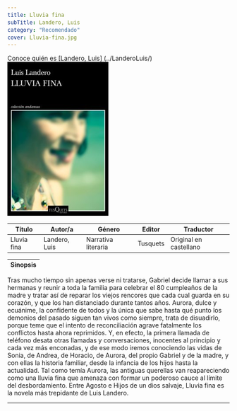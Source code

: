 ```yaml
---
title: Lluvia fina
subTitle: Landero, Luis
category: "Recomendado"
cover: Lluvia-fina.jpg
---
```

Conoce quién es [Landero, Luis] (../LanderoLuis/)
!["Imagen no encontrada"](Lluvia-fina.jpg)

Título | Autor/a | Género | Editor | Traductor |
------ | ------- | ------ | ------ | --------- |
Lluvia fina | Landero, Luis | Narrativa literaria | Tusquets | Original en castellano |

|Sinopsis|
|--------|
Tras mucho tiempo sin apenas verse ni tratarse, Gabriel decide llamar a sus hermanas y reunir a toda la familia para celebrar el 80 cumpleaños de la madre y tratar así de reparar los viejos rencores que cada cual guarda en su corazón, y que los han distanciado durante tantos años. Aurora, dulce y ecuánime, la confidente de todos y la única que sabe hasta qué punto los demonios del pasado siguen tan vivos como siempre, trata de disuadirlo, porque teme que el intento de reconciliación agrave fatalmente los conflictos hasta ahora reprimidos. Y, en efecto, la primera llamada de teléfono desata otras llamadas y conversaciones, inocentes al principio y cada vez más enconadas, y de ese modo iremos conociendo las vidas de Sonia, de Andrea, de Horacio, de Aurora, del propio Gabriel y de la madre, y con ellas la historia familiar, desde la infancia de los hijos hasta la actualidad. Tal como temía Aurora, las antiguas querellas van reapareciendo como una lluvia fina que amenaza con formar un poderoso cauce al límite del desbordamiento. Entre Agosto e Hijos de un dios salvaje, Lluvia fina es la novela más trepidante de Luis Landero.
***